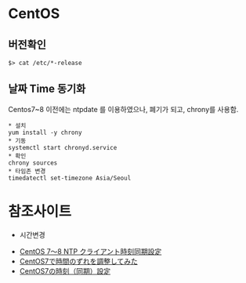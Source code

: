 # CentOS

## 버전확인
```
$> cat /etc/*-release
```

## 날짜 Time 동기화
Centos7~8 이전에는 ntpdate 를 이용하였으나, 폐기가 되고, chrony를 사용함.
```
* 설치
yum install -y chrony
* 기동
systemctl start chronyd.service
* 확인
chrony sources
* 타임존 변경
timedatectl set-timezone Asia/Seoul

```


# 참조사이트
* 시간변경
- [CentOS 7～8 NTP クライアント時刻同期設定](https://server.etutsplus.com/centos-7-chrony-ntp-client/)
- [CentOS7で時間のずれを調整してみた](https://qiita.com/one-kelvin/items/36c59c674a82ff903143)
- [CentOS7の時刻（同期）設定](https://qiita.com/Pirlo/items/c4c23cc1ba2b1d3c0673)